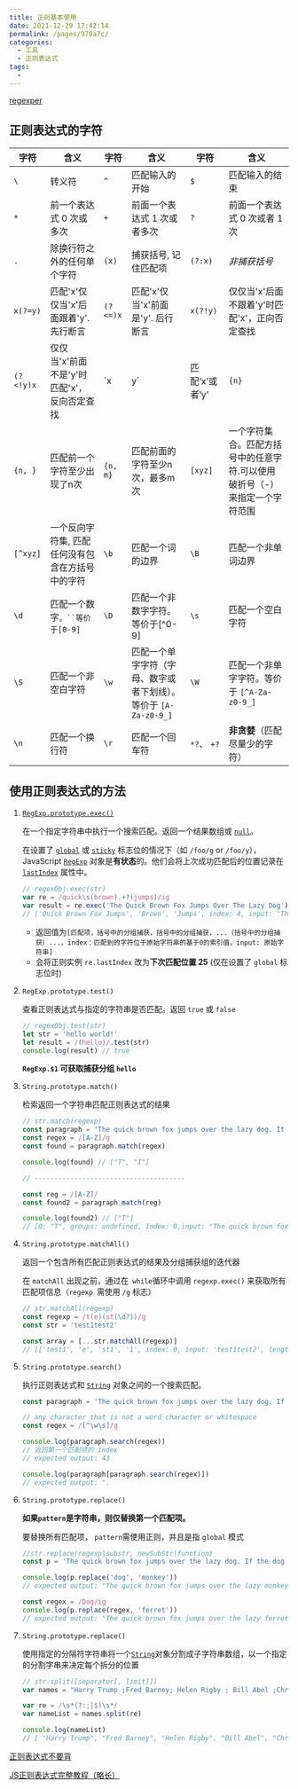 ```yaml
---
title: 正则基本使用
date: 2021-12-29 17:42:14
permalink: /pages/970a7c/
categories:
  - 工具
  - 正则表达式
tags:
  - 
---
```



[regexper](https://regexper.com/)

## 正则表达式的字符

| 字符      | 含义                                             | 字符     | 含义                                                         | 字符        | 含义                                                         |
| --------- | ------------------------------------------------ | -------- | ------------------------------------------------------------ | ----------- | ------------------------------------------------------------ |
| `\`       | 转义符                                           | `^`      | 匹配输入的开始                                               | `$`         | 匹配输入的结束                                               |
| `*`       | 前一个表达式 0 次或多次                          | `+`      | 前面一个表达式 1 次或者多次                                  | `?`         | 前面一个表达式 0 次或者 1 次                                 |
| `.`       | 除换行符之外的任何单个字符                       | `(x)`    | 捕获括号, 记住匹配项                                         | `(?:x)`     | *非捕获括号*                                                 |
| `x(?=y)`  | 匹配'x'仅仅当'x'后面跟着'y'. 先行断言            | `(?<=)x` | 匹配'x'仅当'x'前面是'y'. 后行断言                            | `x(?!y)`    | 仅仅当'x'后面不跟着'y'时匹配'x'，正向否定查找                |
| `(?<!y)x` | 仅仅当'x'前面不是'y'时匹配'x'，反向否定查找      | `x|y`    | 匹配‘x’或者‘y’                                               | `{n}`       | 匹配前面一个字符刚好出现了 n 次                              |
| `{n, }`   | 匹配前一个字符至少出现了n次                      | `{n, m}` | 匹配前面的字符至少n次，最多m次                               | `[xyz]`     | 一个字符集合。匹配方括号中的任意字符.可以使用破折号（-）来指定一个字符范围 |
| `[^xyz]`  | 一个反向字符集, 匹配任何没有包含在方括号中的字符 | `\b`     | 匹配一个词的边界                                             | `\B`        | 匹配一个非单词边界                                           |
| `\d`      | 匹配一个数字`。``等价于[0-9]`                    | `\D`     | 匹配一个非数字字符。等价于[^0-9]                             | `\s`        | 匹配一个空白字符                                             |
| `\S`      | 匹配一个非空白字符                               | `\w`     | 匹配一个单字字符（字母、数字或者下划线）。等价于 `[A-Za-z0-9_]` | `\W`        | 匹配一个非单字字符。等价于 `[^A-Za-z0-9_]`                   |
| `\n`      | 匹配一个换行符                                   | `\r`     | 匹配一个回车符                                               | `*?`、 `+?` | **非贪婪**（匹配尽量少的字符）                               |



## 使用正则表达式的方法

1. [`RegExp.prototype.exec()` ](https://developer.mozilla.org/zh-CN/docs/Web/JavaScript/Reference/Global_Objects/RegExp/exec)

   在一个指定字符串中执行一个搜索匹配。返回一个结果数组或 [`null`](https://developer.mozilla.org/zh-CN/docs/Web/JavaScript/Reference/Global_Objects/null)。

   在设置了 [`global`](https://developer.mozilla.org/zh-CN/docs/Web/JavaScript/Reference/Global_Objects/RegExp/global) 或 [`sticky`](https://developer.mozilla.org/zh-CN/docs/Web/JavaScript/Reference/Global_Objects/RegExp/sticky) 标志位的情况下（如 `/foo/g` or `/foo/y`），JavaScript [`RegExp`](https://developer.mozilla.org/zh-CN/docs/Web/JavaScript/Reference/Global_Objects/RegExp) 对象是**有状态**的。他们会将上次成功匹配后的位置记录在 [`lastIndex`](https://developer.mozilla.org/zh-CN/docs/Web/JavaScript/Reference/Global_Objects/RegExp/lastIndex) 属性中。

   ```js
   // regexObj.exec(str)
   var re = /quick\s(brown).+?(jumps)/ig
   var result = re.exec('The Quick Brown Fox Jumps Over The Lazy Dog')
   // ['Quick Brown Fox Jumps', 'Brown', 'Jumps', index: 4, input: 'The Quick Brown Fox Jumps Over The Lazy Dog']
   ```

   - 返回值为`[匹配项，括号中的分组捕获，括号中的分组捕获，...（括号中的分组捕获）...，index：匹配到的字符位于原始字符串的基于0的索引值，input: 原始字符串]`
   - 会将正则实例 `re.lastIndex` 改为**下次匹配位置 25** (仅在设置了 `global` 标志位时)

2. `RegExp.prototype.test()`

   查看正则表达式与指定的字符串是否匹配。返回 `true` 或 `false`

   ```js
   // regexObj.test(str)
   let str = 'hello world!'
   let result = /(hello)/.test(str)
   console.log(result) // true
   ```

   **`RegExp.$1` 可获取捕获分组 `hello`** 

3. `String.prototype.match()`

   检索返回一个字符串匹配正则表达式的结果

   ```js
   // str.match(regexp)
   const paragraph = 'The quick brown fox jumps over the lazy dog. It barked.'
   const regex = /[A-Z]/g
   const found = paragraph.match(regex)
   
   console.log(found) // ["T", "I"]
   
   // --------------------------------------
   
   const reg = /[A-Z]/
   const found2 = paragraph.match(reg)
   
   console.log(found2) // ["T"]
   // [0: "T", groups: undefined, index: 0,input: "The quick brown fox jumps over the lazy dog. It barked."]
   ```

4. `String.prototype.matchAll()`

   返回一个包含所有匹配正则表达式的结果及分组捕获组的迭代器

   在 `matchAll` 出现之前，通过在` while`循环中调用 `regexp.exec()` 来获取所有匹配项信息（`regexp `需使用 `/g` 标志）

   ```js
   // str.matchAll(regexp)
   const regexp = /t(e)(st(\d?))/g
   const str = 'test1test2'
   
   const array = [...str.matchAll(regexp)]
   // [['test1', 'e', 'st1', '1', index: 0, input: 'test1test2', length: 4],['test2', 'e', 'st2', '2', index: 5, input: 'test1test2', length: 4]]
   ```

5. `String.prototype.search()`

   执行正则表达式和 [`String`](https://developer.mozilla.org/zh-CN/docs/Web/JavaScript/Reference/Global_Objects/String) 对象之间的一个搜索匹配。

   ```js
   const paragraph = 'The quick brown fox jumps over the lazy dog. If the dog barked, was it really lazy?'
   
   // any character that is not a word character or whitespace
   const regex = /[^\w\s]/g
   
   console.log(paragraph.search(regex))
   // 返回第一个匹配项的 index
   // expected output: 43
   
   console.log(paragraph[paragraph.search(regex)])
   // expected output: ".
   ```

6. `String.prototype.replace()`

   **如果`pattern`是字符串，则仅替换第一个匹配项。**

   要替换所有匹配项， `pattern`需使用正则，并且是指 `global` 模式

   ```js
   //str.replace(regexp|substr, newSubStr|function)
   const p = 'The quick brown fox jumps over the lazy dog. If the dog reacted, was it really lazy?'
   
   console.log(p.replace('dog', 'monkey'))
   // expected output: "The quick brown fox jumps over the lazy monkey. If the dog reacted, was it really lazy?"
   
   const regex = /Dog/ig
   console.log(p.replace(regex, 'ferret'))
   // expected output: "The quick brown fox jumps over the lazy ferret. If the ferret reacted, was it really lazy?"
   ```

7. `String.prototype.replace()`

   使用指定的分隔符字符串将一个[`String`](https://developer.mozilla.org/zh-CN/docs/Web/JavaScript/Reference/Global_Objects/String)对象分割成子字符串数组，以一个指定的分割字串来决定每个拆分的位置

   ```js
   // str.split([separator[, limit]])
   var names = "Harry Trump ;Fred Barney; Helen Rigby ; Bill Abel ;Chris Hand "
   
   var re = /\s*(?:;|$)\s*/
   var nameList = names.split(re)
   
   console.log(nameList)
   // [ "Harry Trump", "Fred Barney", "Helen Rigby", "Bill Abel", "Chris Hand", "" ]
   ```


[正则表达式不要背](https://juejin.cn/post/6844903845227659271)

[JS正则表达式完整教程（略长）](https://juejin.cn/post/6844903487155732494)
